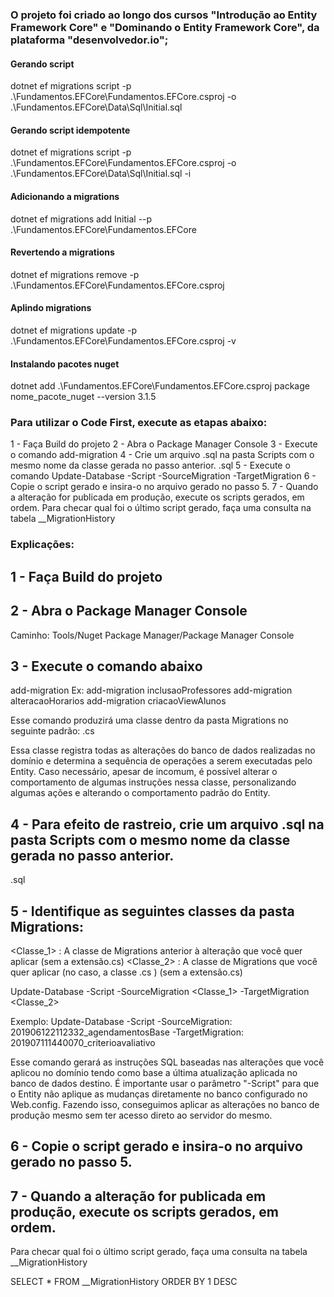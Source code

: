 ### O projeto foi criado ao longo dos cursos "Introdução ao Entity Framework Core" e "Dominando o Entity Framework Core", da plataforma "desenvolvedor.io";

#### Gerando script
dotnet ef migrations script -p .\Fundamentos.EFCore\Fundamentos.EFCore.csproj -o .\Fundamentos.EFCore\Data\Sql\Initial.sql

#### Gerando script idempotente
dotnet ef migrations script -p .\Fundamentos.EFCore\Fundamentos.EFCore.csproj -o .\Fundamentos.EFCore\Data\Sql\Initial.sql -i

#### Adicionando a migrations
dotnet ef migrations add Initial --p .\Fundamentos.EFCore\Fundamentos.EFCore

#### Revertendo a migrations
dotnet ef migrations remove -p .\Fundamentos.EFCore\Fundamentos.EFCore.csproj

#### Aplindo migrations
dotnet ef migrations update -p .\Fundamentos.EFCore\Fundamentos.EFCore.csproj -v

#### Instalando pacotes nuget
 dotnet add .\Fundamentos.EFCore\Fundamentos.EFCore.csproj package nome_pacote_nuget --version 3.1.5

### Para utilizar o Code First, execute as etapas abaixo:
1 - Faça Build do projeto
2 - Abra o Package Manager Console
3 - Execute o comando 
	add-migration <identificacaoDaMudancaNoBanco>
4 - Crie um arquivo .sql na pasta Scripts com o mesmo nome da classe gerada no passo anterior.
	<dataHoraEidentificacaoDaMudancaNoBanco>.sql
5 - Execute o comando
	Update-Database -Script -SourceMigration <MigrationOrigem> -TargetMigration <MigrationDestino>
6 - Copie o script gerado e insira-o no arquivo gerado no passo 5.
7 - Quando a alteração for publicada em produção, execute os scripts gerados, em ordem.
	Para checar qual foi o último script gerado, faça uma consulta na tabela __MigrationHistory

### Explicações:
## 1 - Faça Build do projeto
		
## 2 - Abra o Package Manager Console
Caminho: Tools/Nuget Package Manager/Package Manager Console

## 3 - Execute o comando abaixo
add-migration <identificacao da mudanca no banco>
Ex:
add-migration inclusaoProfessores
add-migration alteracaoHorarios
add-migration criacaoViewAlunos

Esse comando produzirá uma classe dentro da pasta Migrations no seguinte padrão:
<data e hora><identificacao da mudanca no banco>.cs

Essa classe registra todas as alterações do banco de dados realizadas no domínio e determina a sequência de operações a serem executadas pelo Entity.
Caso necessário, apesar de incomum, é possível alterar o comportamento de algumas instruções nessa classe, personalizando algumas ações e alterando o comportamento padrão do Entity.

## 4 - Para efeito de rastreio, crie um arquivo .sql na pasta Scripts com o mesmo nome da classe gerada no passo anterior.
<data e hora><identificacao da mudanca no banco>.sql

## 5 - Identifique as seguintes classes da pasta Migrations:

<Classe_1> : A classe de Migrations anterior à alteração que você quer aplicar (sem a extensão.cs)
<Classe_2> : A classe de Migrations que você quer aplicar (no caso, a classe <data e hora><identificacao da mudanca no banco>.cs ) (sem a extensão.cs)

Update-Database -Script -SourceMigration <Classe_1> -TargetMigration <Classe_2>

Exemplo:
Update-Database -Script -SourceMigration: 201906122112332_agendamentosBase -TargetMigration: 201907111440070_criterioavaliativo

Esse comando gerará as instruções SQL baseadas nas alterações que você aplicou no domínio tendo como base a última atualização aplicada no banco de dados destino.
É importante usar o parâmetro "-Script" para que o Entity não aplique as mudanças diretamente no banco configurado no Web.config. Fazendo isso, conseguimos aplicar
as alterações no banco de produção mesmo sem ter acesso direto ao servidor do mesmo.

## 6 - Copie o script gerado e insira-o no arquivo gerado no passo 5.

## 7 - Quando a alteração for publicada em produção, execute os scripts gerados, em ordem.
Para checar qual foi o último script gerado, faça uma consulta na tabela __MigrationHistory

SELECT * FROM __MigrationHistory ORDER BY 1 DESC


